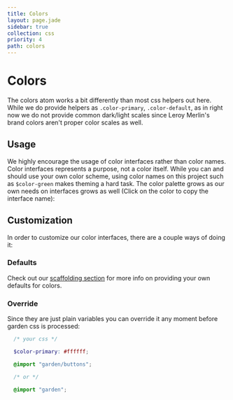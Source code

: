 ```yaml
---
title: Colors
layout: page.jade
sidebar: true
collection: css
priority: 4
path: colors
---
```


# Colors
The colors atom works a bit differently than most css helpers out here. While we do provide helpers as `.color-primary`, `.color-default`, as in right now we do not provide common dark/light scales since Leroy Merlin's brand colors aren't proper color scales as well.

## Usage
We highly encourage the usage of color interfaces rather than color names. Color interfaces represents a purpose, not a color itself. While you can and should use your own color scheme, using color names on this project such as `$color-green` makes theming a hard task. The color palette grows as our own needs on interfaces grows as well (Click on the color to copy the interface name):


<div class="row palette">
  <div class="col-xs-12 col-sm-6 col-md-4">
    <div class="color color-primary-dark" data-clipboard-text="$color-primary-dark"></div>
  </div>
  <div class="col-xs-12 col-sm-6 col-md-4">
    <div class="color color-primary" data-clipboard-text="$color-primary"></div>
  </div>
  <div class="col-xs-12 col-sm-6 col-md-4">
    <div class="color color-primary-light" data-clipboard-text="$color-primary-light"></div>
  </div>
  <div class="col-xs-12 col-sm-6 col-md-4">
    <div class="color color-primary-lighter" data-clipboard-text="$color-primary-lighter"></div>
  </div>

  <div class="col-xs-12 col-sm-6 col-md-4">
    <div class="color color-secondary" data-clipboard-text="$color-secondary"></div>
  </div>

  <div class="col-xs-12 col-sm-6 col-md-4">
    <div class="color color-default-darker" data-clipboard-text="$color-default-darker"></div>
  </div>
  <div class="col-xs-12 col-sm-6 col-md-4">
    <div class="color color-default-dark" data-clipboard-text="$color-default-dark"></div>
  </div>
  <div class="col-xs-12 col-sm-6 col-md-4">
    <div class="color color-default" data-clipboard-text="$color-default"></div>
  </div>
  <div class="col-xs-12 col-sm-6 col-md-4">
    <div class="color color-default-light" data-clipboard-text="$color-default-light"></div>
  </div>
  <div class="col-xs-12 col-sm-6 col-md-4">
    <div class="color color-default-lighter" data-clipboard-text="$color-default-lighter"></div>
  </div>

  <div class="col-xs-12 col-sm-6 col-md-4">
    <div class="color color-neutral" data-clipboard-text="$color-neutral"></div>
  </div>
  <div class="col-xs-12 col-sm-6 col-md-4">
    <div class="color color-text" data-clipboard-text="$color-text"></div>
  </div>
  <div class="col-xs-12 col-sm-6 col-md-4">
    <div class="color color-warning" data-clipboard-text="$color-warning"></div>
  </div>
  <div class="col-xs-12 col-sm-6 col-md-4">
    <div class="color color-danger" data-clipboard-text="$color-danger"></div>
  </div>
  <div class="col-xs-12 col-sm-6 col-md-4">
    <div class="color color-success" data-clipboard-text="$color-success"></div>
  </div>
</div>

## Customization
In order to customize our color interfaces, there are a couple ways of doing it:

### Defaults
Check out our [scaffolding section](scaffolding.md) for more info on providing your own defaults for colors.

### Override
Since they are just plain variables you can override it any moment before garden css is processed:

```scss
  /* your css */

  $color-primary: #ffffff;

  @import "garden/buttons";

  /* or */

  @import "garden";
```
